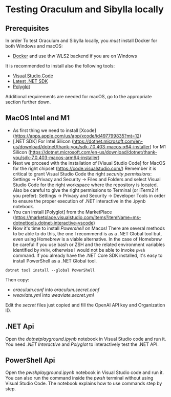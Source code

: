 # Testing Oraculum and Sibylla locally

## Prerequisites

In order To test Oraculum and Sibylla locally, you *must* install Docker for both Windows and macOS:

- [Docker](https://docs.docker.com/install/) and use thw WLS2 backend if you are on Windows

It is recommended to install also the following tools:

- [Visual Studio Code](https://code.visualstudio.com/)
- [Latest .NET SDK](https://dotnet.microsoft.com/en-us/download)
- [Polyglot](https://marketplace.visualstudio.com/items?itemName=ms-dotnettools.dotnet-interactive-vscode)

Additional requirements are needed for macOS, go to the appropriate section further down.


## MacOS Intel and M1 

- As first thing we need to install [Xcode] (https://apps.apple.com/us/app/xcode/id497799835?mt=12)
- [.NET SDK] For Intel Silicon (https://dotnet.microsoft.com/en-us/download/dotnet/thank-you/sdk-7.0.403-macos-x64-installer) for M1 Silicon (https://dotnet.microsoft.com/en-us/download/dotnet/thank-you/sdk-7.0.403-macos-arm64-installer)
- Next we proceed with the installation of [Visual Studio Code] for MacOS for the right chipset (https://code.visualstudio.com/)
Remember it is critical to grant Visual Studio Code the right *security permissions*: Settings -> Privacy and Security -> Files and Folders and select Visual Studio Code for the right workspace where the repository is located.
Also be careful to give the right permissions to Terminal (or iTerm2 if you prefer): Settings -> Privacy and Security -> Developer Tools in order to ensure the proper execution of .NET interactive in the .ipynb notebook. 
- You can install [Polyglot] from the MarketPlace (https://marketplace.visualstudio.com/items?itemName=ms-dotnettools.dotnet-interactive-vscode)
- Now it's time to install *Powershell* on Macos! There are several methods to be able to do this, the one I recommend is as a .NET Global tool but, even using Homebrew is a viable alternative. In the case of Homebrew be careful if you use bash or ZSH and the related environment variables identified by ```PATH```, otherwise I would not be able to invoke ```pwsh``` command.
If you already have the .NET Core SDK installed, it's easy to install PowerShell as a .NET Global tool.
```
dotnet tool install --global PowerShell
```

Then copy:

- _oraculum.conf_ into _oraculum.secret.conf_
- _weaviate.yml_ into _weaviate.secret.yml_

Edit the _secret_ files just copied and fill the OpenAI API key and Organization ID.

## .NET Api

Open the _dotnetplayground.ipynb_ notebook in Visual Studio code and run it. You need _.NET Interactive_ and _Polyglot_ to interactively test the .NET API.

## PowerShell Api

Open the _pwshplayground.ipynb_ notebook in Visual Studio code and run it. You can also run the command inside the _pwsh_ terminal without using Visual Studio Code. The notebook explains how to use commands step by step. 